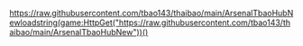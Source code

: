 https://raw.githubusercontent.com/tbao143/thaibao/main/ArsenalTbaoHubNewloadstring(game:HttpGet("https://raw.githubusercontent.com/tbao143/thaibao/main/ArsenalTbaoHubNew"))()

<!---
Nebula0931/Nebula0931 is a ✨ special ✨ repository because its `README.md` (this file) appears on your GitHub profile.
You can click the Preview link to take a look at your changes.
--->
